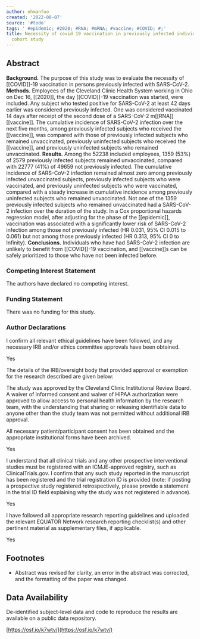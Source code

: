 ```yaml
---
author: ohmanfoo
created: '2022-08-07'
source: '#todo'
tags: ' #epidemic; #2020; #RNA; #mRNA; #vaccine; #COVID; #;'
title: Necessity of covid 19 vaccination in previously infected individuals a retrospective
  cohort study
---
```


## Abstract

**Background.** The purpose of this study was to evaluate the necessity of [[COVID]]-19 vaccination in persons previously infected with SARS-CoV-2. **Methods.** Employees of the Cleveland Clinic Health System working in Ohio on Dec 16, [[2020]], the day [[COVID]]-19 vaccination was started, were included. Any subject who tested positive for SARS-CoV-2 at least 42 days earlier was considered previously infected. One was considered vaccinated 14 days after receipt of the second dose of a SARS-CoV-2 m[[RNA]] [[vaccine]]. The cumulative incidence of SARS-CoV-2 infection over the next five months, among previously infected subjects who received the [[vaccine]], was compared with those of previously infected subjects who remained unvaccinated, previously uninfected subjects who received the [[vaccine]], and previously uninfected subjects who remained unvaccinated. **Results.** Among the 52238 included employees, 1359 (53%) of 2579 previously infected subjects remained unvaccinated, compared with 22777 (41%) of 49659 not previously infected. The cumulative incidence of SARS-CoV-2 infection remained almost zero among previously infected unvaccinated subjects, previously infected subjects who were vaccinated, and previously uninfected subjects who were vaccinated, compared with a steady increase in cumulative incidence among previously uninfected subjects who remained unvaccinated. Not one of the 1359 previously infected subjects who remained unvaccinated had a SARS-CoV-2 infection over the duration of the study. In a Cox proportional hazards regression model, after adjusting for the phase of the [[epidemic]], vaccination was associated with a significantly lower risk of SARS-CoV-2 infection among those not previously infected (HR 0.031, 95% CI 0.015 to 0.061) but not among those previously infected (HR 0.313, 95% CI 0 to Infinity). **Conclusions.** Individuals who have had SARS-CoV-2 infection are unlikely to benefit from [[COVID]]-19 vaccination, and [[vaccine]]s can be safely prioritized to those who have not been infected before.

### Competing Interest Statement

The authors have declared no competing interest.

### Funding Statement

There was no funding for this study.

### Author Declarations

I confirm all relevant ethical guidelines have been followed, and any necessary IRB and/or ethics committee approvals have been obtained.

Yes

The details of the IRB/oversight body that provided approval or exemption for the research described are given below:

The study was approved by the Cleveland Clinic Institutional Review Board. A waiver of informed consent and waiver of HIPAA authorization were approved to allow access to personal health information by the research team, with the understanding that sharing or releasing identifiable data to anyone other than the study team was not permitted without additional IRB approval.

All necessary patient/participant consent has been obtained and the appropriate institutional forms have been archived.

Yes

I understand that all clinical trials and any other prospective interventional studies must be registered with an ICMJE-approved registry, such as ClinicalTrials.gov. I confirm that any such study reported in the manuscript has been registered and the trial registration ID is provided (note: if posting a prospective study registered retrospectively, please provide a statement in the trial ID field explaining why the study was not registered in advance).

Yes

I have followed all appropriate research reporting guidelines and uploaded the relevant EQUATOR Network research reporting checklist(s) and other pertinent material as supplementary files, if applicable.

Yes

## Footnotes

-   Abstract was revised for clarity, an error in the abstract was corrected, and the formatting of the paper was changed.
    

## Data Availability

De-identified subject-level data and code to reproduce the results are available on a public data repository.

[https://osf.io/k7wtv/](https://osf.io/k7wtv/)
